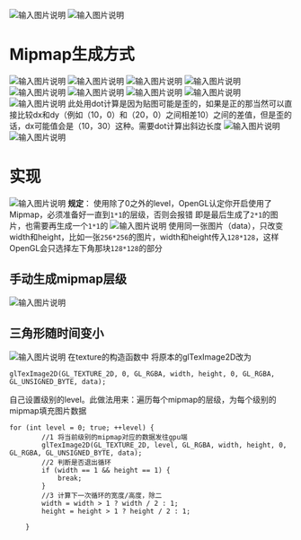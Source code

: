 ![输入图片说明](/imgs/2024-10-27/HXXMESHfOhzZ7TBM.png)
![输入图片说明](/imgs/2024-10-27/VpRKtIXh3LdjQwQh.png)

# Mipmap生成方式
![输入图片说明](/imgs/2024-10-27/WnH5md67UslU9Ph9.png)
![输入图片说明](/imgs/2024-10-27/zNaiuYKYFVzpaBiy.png)
![输入图片说明](/imgs/2024-10-27/EziP1YDJyyyrkBO7.png)
![输入图片说明](/imgs/2024-10-27/dxILoFRLHn5MUZLw.png)
![输入图片说明](/imgs/2024-10-27/3IbcSjWPIiMp2X5f.png)
![输入图片说明](/imgs/2024-10-27/M8mTNQbkii610qBC.png)
![输入图片说明](/imgs/2024-10-27/baSgPHlSpSA93fhy.png)
![输入图片说明](/imgs/2024-10-27/YxneQRLSI775uahU.png)
![输入图片说明](/imgs/2024-10-27/OcdNimEhaKxJ7PV2.png)
此处用dot计算是因为贴图可能是歪的，如果是正的那当然可以直接比较dx和dy（例如（10，0）和（20，0）之间相差10）之间的差值，但是歪的话，dx可能值会是（10，30）这种。需要dot计算出斜边长度
![输入图片说明](/imgs/2024-10-27/QUOyuXHB9AnLKcMB.png)![输入图片说明](/imgs/2024-10-27/VcKIOGj5WaT26vHV.png)
# 实现
![输入图片说明](/imgs/2024-10-27/HNG4N1yGQg4cfMdG.png)
**规定**：
使用除了0之外的level，OpenGL认定你开启使用了Mipmap，必须准备好一直到`1*1`的层级，否则会报错
即是最后生成了`2*1`的图片，也需要再生成一个`1*1`的
![输入图片说明](/imgs/2024-10-27/iPDOZZqgzvfNfVOK.png)
使用同一张图片（data），只改变width和height，比如一张`256*256`的图片，width和height传入`128*128`，这样OpenGL会只选择左下角那块`128*128`的部分
## 手动生成mipmap层级
![输入图片说明](/imgs/2024-10-27/fCyrCrJ96z4eDn6R.png)
## 三角形随时间变小
![输入图片说明](/imgs/2024-10-27/EY9G9rShjdL29bn1.png)
在texture的构造函数中
将原本的glTexImage2D改为
```
glTexImage2D(GL_TEXTURE_2D, 0, GL_RGBA, width, height, 0, GL_RGBA, GL_UNSIGNED_BYTE, data);
```
自己设置级别的level。此做法用来：遍历每个mipmap的层级，为每个级别的mipmap填充图片数据
```
for (int level = 0; true; ++level) {
        //1 将当前级别的mipmap对应的数据发往gpu端
        glTexImage2D(GL_TEXTURE_2D, level, GL_RGBA, width, height, 0, GL_RGBA, GL_UNSIGNED_BYTE, data);
        //2 判断是否退出循环
        if (width == 1 && height == 1) {
            break;
        }
        //3 计算下一次循环的宽度/高度，除二
        width = width > 1 ? width / 2 : 1;
        height = height > 1 ? height / 2 : 1;

    }
```
<!--stackedit_data:
eyJoaXN0b3J5IjpbMTI4ODQyMDk5MywyNTQ0NjE5ODQsMTQyNT
MzMzcxMywtNzI5ODc2NzE5LDYyMTM4NDkyNiwtNDQxMzk2MTM5
LC02NTUwODg2NjUsLTQzODY1OTg1MSwtNjExMTYwMywxMjc5Mj
kwNTQ2LC00NTc4MTg1NzIsLTEwNDE5ODAwNjAsLTEwMzYyNjM2
NzksLTE0ODU3NzY4NjQsLTEwMTMyNTIwNDMsMjA3NzQ3MjI5OF
19
-->